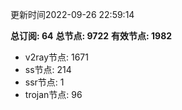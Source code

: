 更新时间2022-09-26 22:59:14

**总订阅: 64**
**总节点: 9722**
**有效节点: 1982**
- v2ray节点: 1671
- ss节点: 214
- ssr节点: 1
- trojan节点: 96

